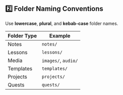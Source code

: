 ## 2️⃣ Folder Naming Conventions

Use **lowercase**, **plural**, and **kebab-case** folder names.

| Folder Type   | Example        |
|---------------|----------------|
| Notes         | `notes/`       |
| Lessons       | `lessons/`     |
| Media         | `images/`, `audio/` |
| Templates     | `templates/`   |
| Projects      | `projects/`    |
| Quests        | `quests/`      |
